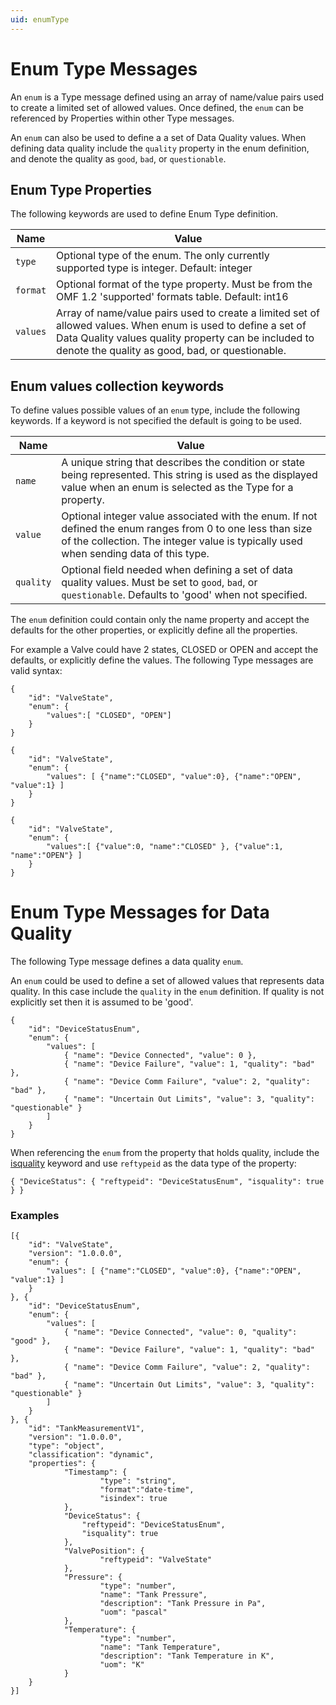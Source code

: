 ```yaml
---
uid: enumType
---
```


# Enum Type Messages

An `enum` is a Type message defined using an array of name/value pairs used to create a limited set of allowed values. Once defined, the `enum` can be referenced by Properties within other Type messages.

An `enum` can also be used to define a a set of Data Quality values. 
When defining data quality include the `quality` property in the enum definition, and denote the quality as `good`, `bad`, or `questionable`.

## Enum Type Properties
The following keywords are used to define Enum Type definition.

| Name | Value |
| --- | --- |
| `type` | Optional type of the enum. The only currently supported type is integer. Default: integer |
| `format` | Optional format of the type property. Must be from the OMF 1.2 'supported' formats table. Default: int16 |
| `values` | Array of name/value pairs used to create a limited set of allowed values. When enum is used to define a set of Data Quality values quality property can be included to denote the quality as good, bad, or questionable. |

## Enum values collection keywords
To define values possible values of an `enum` type, include the following keywords. If a keyword is not specified the default is going to be used.

| Name | Value |
| --- | --- |
| `name` | A unique string that describes the condition or state being represented. This string is used as the displayed value when an enum is selected as the Type for a property. |
| `value` | Optional integer value associated with the enum. If not defined the enum ranges from 0 to one less than size of the collection. The integer value is typically used when sending data of this type. |
| `quality` | Optional field needed when defining a set of data quality values. Must be set to `good`, `bad`, or `questionable`. Defaults to \'good\' when not specified. |

The `enum` definition could contain only the name property and accept the defaults for the other properties, or explicitly define all the properties. 

For example a Valve could have 2 states, CLOSED or OPEN and accept the defaults, or explicitly define the values. The following Type messages are valid syntax:

	{ 
		"id": "ValveState", 
		"enum": {
			"values":[ "CLOSED", "OPEN"]
		}
	}

	{ 
		"id": "ValveState", 
		"enum": {
			"values": [ {"name":"CLOSED", "value":0}, {"name":"OPEN", "value":1} ] 
		}
	}
	
	{ 
		"id": "ValveState", 
		"enum": {
			"values":[ {"value":0, "name":"CLOSED" }, {"value":1, "name":"OPEN"} ] 
		}
	}


# Enum Type Messages for Data Quality

The following Type message defines a data quality `enum`.

An `enum` could be used to define a set of allowed values that represents data quality. In this case include the `quality` in the `enum` definition. 
If quality is not explicitly set then it is assumed to be \'good\'.

	{ 
		"id": "DeviceStatusEnum", 
		"enum": {
			"values": [ 
				{ "name": "Device Connected", "value": 0 },
				{ "name": "Device Failure", "value": 1, "quality": "bad" },
				{ "name": "Device Comm Failure", "value": 2, "quality": "bad" },
				{ "name": "Uncertain Out Limits", "value": 3, "quality": "questionable" } 
			]
		}
	}


When referencing the `enum` from the property that holds quality, include the [isquality](xref:typePropertiesAndFormats) keyword and use `reftypeid` as the data type of the property:

    { "DeviceStatus": { "reftypeid": "DeviceStatusEnum", "isquality": true } }



### Examples


	[{
        "id": "ValveState",
        "version": "1.0.0.0",        
        "enum": {
			"values": [ {"name":"CLOSED", "value":0}, {"name":"OPEN", "value":1} ]
		}
	}, { 
        "id": "DeviceStatusEnum", 
		"enum": {
			"values": [ 
				{ "name": "Device Connected", "value": 0, "quality": "good" },
				{ "name": "Device Failure", "value": 1, "quality": "bad" },
				{ "name": "Device Comm Failure", "value": 2, "quality": "bad" },
				{ "name": "Uncertain Out Limits", "value": 3, "quality": "questionable" } 
			]
		}
    }, {
        "id": "TankMeasurementV1",
        "version": "1.0.0.0",
        "type": "object",
        "classification": "dynamic",
        "properties": {
                "Timestamp": {
                        "type": "string",
                        "format":"date-time",
                        "isindex": true
                },
				"DeviceStatus": {
					"reftypeid": "DeviceStatusEnum", 
					"isquality": true
				},
                "ValvePosition": {
                        "reftypeid": "ValveState"
                },
                "Pressure": {
                        "type": "number",
                        "name": "Tank Pressure",
                        "description": "Tank Pressure in Pa",
                        "uom": "pascal"
                },
                "Temperature": {
                        "type": "number",
                        "name": "Tank Temperature",
                        "description": "Tank Temperature in K",
                        "uom": "K"
                }
        }
	}]

